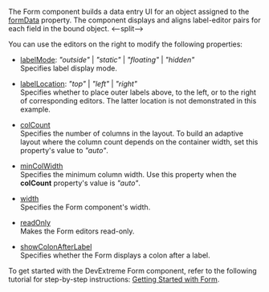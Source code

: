 The Form component builds a data entry UI for an object assigned to the [formData](/Documentation/ApiReference/UI_Components/dxForm/Configuration/#formData) property. The component displays and aligns label-editor pairs for each field in the bound object.
<--split-->

You can use the editors on the right to modify the following properties:

- [labelMode](/Documentation/ApiReference/UI_Components/dxForm/Configuration/#labelMode): *"outside"* | *"static"* | *"floating"* | *"hidden"*        
Specifies label display mode.

- [labelLocation](/Documentation/ApiReference/UI_Components/dxForm/Configuration/#labelLocation): *"top"* | *"left"* | *"right"*         
Specifies whether to place outer labels above, to the left, or to the right of corresponding editors. The latter location is not demonstrated in this example.

- [colCount](/Documentation/ApiReference/UI_Components/dxForm/Configuration/#colCount)  
Specifies the number of columns in the layout. To build an adaptive layout where the column count depends on the container width, set this property's value to *"auto"*.

- [minColWidth](/Documentation/ApiReference/UI_Components/dxForm/Configuration/#minColWidth)    
Specifies the minimum column width. Use this property when the **colCount** property's value is *"auto"*.

- [width](/Documentation/ApiReference/UI_Components/dxForm/Configuration/#width)    
Specifies the Form component's width.

- [readOnly](/Documentation/ApiReference/UI_Components/dxForm/Configuration/#readOnly)  
Makes the Form editors read-only.

- [showColonAfterLabel](/Documentation/ApiReference/UI_Components/dxForm/Configuration/#showColonAfterLabel)    
Specifies whether the Form displays a colon after a label. 

To get started with the DevExtreme Form component, refer to the following tutorial for step-by-step instructions: [Getting Started with Form](/Documentation/Guide/UI_Components/Form/Getting_Started_with_Form/).